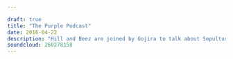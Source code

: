 ```yaml
---

draft: true
title: "The Purple Podcast"
date: 2016-04-22
description: "Hill and Beez are joined by Gojira to talk about Sepultura's Chaos AD in Album Club and chat about their new album, Magma. The boys also pay tribute to Prince, there's chat about the Axl/DC situation, Iron Maiden literally climbing like monkeys, a few of TNM's favourite new bands are brought in to the reviews and we look at the new album from Aborted."
soundcloud: 260278158
---
```

